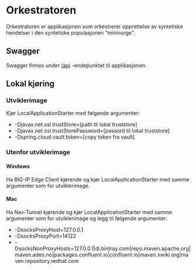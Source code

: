 # Orkestratoren
Orkestratoren er applikasjonen som orkestrerer opprettelse av syntetiske hendelser i den syntetiske populasjonen "mininorge".

## Swagger
Swagger finnes under [/api](https://orkestratoren.nais.preprod.local/api) -endepunktet til applikasjonen.

## Lokal kjøring
 
### Utviklerimage
Kjør LocalApplicationStarter med følgende argumenter:
 - -Djavax.net.ssl.trustStore=[path til lokal truststore]
 - -Djavax.net.ssl.trustStorePassword=[passord til lokal truststore]
 - -Dspring.cloud.vault.token=[copy token fra vault]
  
### Utenfor utviklerimage
  
#### Windows
Ha BIG-IP Edge Client kjørende og kjør LocalApplicationStarter med samme argumenter som for utviklerimage.
  
#### Mac
Ha Nav-Tunnel kjørende og kjør LocalApplicationStarter med samme argumenter som for utviklerimage og legg til følgende argumenter:
- -DsocksProxyHost=127.0.0.1
- -DsocksProxyPort=14122
- -DsocksNonProxyHosts=127.0.0.1|dl.bintray.com|repo.maven.apache.org|maven.adeo.no|packages.confluent.io|confluent.io|maven.xwiki.org|maven.repository.redhat.com
  